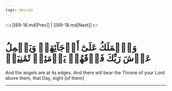 ```yaml
---
tags: meccan
---
```


👈 [[69-16.md|Prev]] | [[69-18.md|Next]] 👉

# وَٱلۡمَلَكُ عَلَىٰٓ أَرۡجَآئِهَاۚ وَيَحۡمِلُ عَرۡشَ رَبِّكَ فَوۡقَهُمۡ يَوۡمَئِذٖ ثَمَٰنِيَةٞ

And the angels are at its edges. And there will bear the Throne of your Lord above them, that Day, eight [of them]

---

